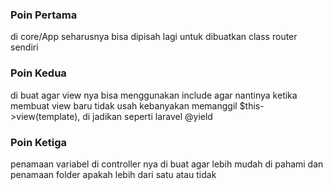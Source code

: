 ### Poin Pertama 
di core/App seharusnya bisa dipisah lagi untuk dibuatkan class router sendiri 

### Poin Kedua 
di buat agar view nya bisa menggunakan include agar nantinya ketika membuat view baru tidak usah kebanyakan memanggil $this->view(template), di jadikan seperti laravel @yield

### Poin Ketiga
penamaan variabel di controller nya di buat agar lebih mudah di pahami dan penamaan folder apakah lebih dari satu atau tidak